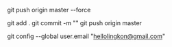git push origin master --force

git add .
git commit -m ""
git push origin master

git config --global user.email "hellolingkon@gmail.com"
